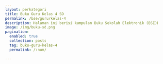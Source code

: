 ```yaml
---
layout: perkategori
title: Buku Guru Kelas 4 SD
permalink: /bse/guru/kelas-4
description: Halaman ini berisi kumpulan Buku Sekolah Elektronik (BSE)Buku Guru Satuan Pendidikan SD Kelas 4.
image: /img/buku-sd.png
pagination: 
  enabled: true
  collection: posts
  tag: buku-guru-kelas-4
  permalink: /:num/
  
---
```

